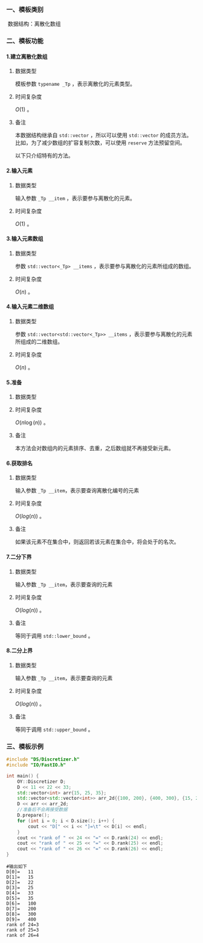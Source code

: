 ### 一、模板类别

​	数据结构：离散化数组

### 二、模板功能

#### 1.建立离散化数组

1. 数据类型

   模板参数 `typename _Tp`​ ，表示离散化的元素类型。

2. 时间复杂度

   $O(1)$ 。

3. 备注

   本数据结构继承自 `std::vector` ，所以可以使用 `std::vector` 的成员方法。比如，为了减少数组的扩容复制次数，可以使用 `reserve` 方法预留空间。
   
   以下只介绍特有的方法。


#### 2.输入元素

1. 数据类型

   输入参数 `_Tp __item` ，表示要参与离散化的元素。

2. 时间复杂度

   $O(1)$ 。
   

#### 3.输入元素数组

1. 数据类型

   参数 `std::vector<_Tp> __items` ，表示要参与离散化的元素所组成的数组。

2. 时间复杂度

   $O(n)$  。

#### 4.输入元素二维数组

1. 数据类型

   参数 `std::vector<std::vector<_Tp>> __items` ，表示要参与离散化的元素所组成的二维数组。

2. 时间复杂度

   $O(n)$  。

#### 5.准备

1. 数据类型

2. 时间复杂度

   $O(n\log (n))$ 。
   
3. 备注

   本方法会对数组内的元素排序、去重，之后数组就不再接受新元素。


#### 6.获取排名

1. 数据类型

   输入参数 `_Tp __item`，表示要查询离散化编号的元素

2. 时间复杂度

   $O(log(n))$ 。
   
3. 备注

   如果该元素不在集合中，则返回若该元素在集合中，将会处于的名次。

#### 7.二分下界

1. 数据类型

   输入参数 `_Tp __item`，表示要查询的元素

2. 时间复杂度

   $O(log(n))$ 。
   
3. 备注

   等同于调用 `std::lower_bound` 。

#### 8.二分上界

1. 数据类型

   输入参数 `_Tp __item`，表示要查询的元素

2. 时间复杂度

   $O(log(n))$ 。

3. 备注

   等同于调用 `std::upper_bound` 。

### 三、模板示例

```c++
#include "DS/Discretizer.h"
#include "IO/FastIO.h"

int main() {
    OY::Discretizer D;
    D << 11 << 22 << 33;
    std::vector<int> arr{15, 25, 35};
    std::vector<std::vector<int>> arr_2d{{100, 200}, {400, 300}, {15, 25}};
    D << arr << arr_2d;
    //准备后不会再接受数据
    D.prepare();
    for (int i = 0; i < D.size(); i++) {
        cout << "D[" << i << "]=\t" << D[i] << endl;
    }
    cout << "rank of " << 24 << "=" << D.rank(24) << endl;
    cout << "rank of " << 25 << "=" << D.rank(25) << endl;
    cout << "rank of " << 26 << "=" << D.rank(26) << endl;
}
```

```
#输出如下
D[0]=	11
D[1]=	15
D[2]=	22
D[3]=	25
D[4]=	33
D[5]=	35
D[6]=	100
D[7]=	200
D[8]=	300
D[9]=	400
rank of 24=3
rank of 25=3
rank of 26=4

```

